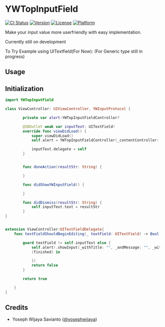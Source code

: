 # YWTopInputField
[![CI Status](https://img.shields.io/travis/yoseph_wijaya/YWTopInputField.svg?style=flat)](https://travis-ci.org/nsnull0/YWTopInputField)
[![Version](https://img.shields.io/cocoapods/v/YWTopInputField.svg?style=flat)](https://cocoapods.org/pods/YWTopInputField)
[![License](https://img.shields.io/cocoapods/l/YWTopInputField.svg?style=flat)](https://cocoapods.org/pods/YWTopInputField)
[![Platform](https://img.shields.io/cocoapods/p/YWTopInputField.svg?style=flat)](https://cocoapods.org/pods/YWTopInputField)

Make your input value more  userfriendly with easy implementation.


Currently still on development

To Try Example using UITextfield(For Now): (For Generic type still in progress)

## Usage
## Initialization


```swift
import YWTopInputField

class ViewController: UIViewController, YWInputProtocol {

        private var alert:YWTopInputFieldController?

        @IBOutlet weak var inputText: UITextField!
        override func viewDidLoad() {
            super.viewDidLoad()
            self.alert = YWTopInputFieldController(_contentController: self, _andDelegate: self)

            inputText.delegate = self
        }


        func doneAction(resultStr: String) {

        }

        func didShowYWInputField() {

        }

        func didDismiss(resultStr: String) {
            self.inputText.text = resultStr
        }
}


extension ViewController:UITextFieldDelegate{
    func textFieldShouldBeginEditing(_ textField: UITextField) -> Bool {

        guard textField != self.inputText else {
            self.alert!.showInput(_withTitle: "", _andMessage: "", _withContentString: textField.text!, completion: {
            (finished) in

            })
            return false
        }

        return true

    }
}

```

## Credits
- Yoseph Wijaya Savianto ([@yosephwijaya](http://yoseph.ws))
